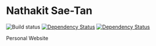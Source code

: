# Nathakit Sae-Tan

![Build status](https://travis-ci.org/nathakits/nathakit.retro.png?branch=master)
[![Dependency Status](https://david-dm.org/nathakits/nathakit.retro.svg)](https://david-dm.org/nathakits/nathakit.retro)
[![Dependency Status](https://david-dm.org/nathakits/nathakit.retro/dev-status.svg)](https://david-dm.org/nathakits/nathakit.retro#info=devDependencies)

Personal Website